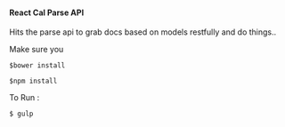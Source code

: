 #### React Cal Parse API

Hits the parse api to grab docs based on models restfully and do things..

Make sure you

    $bower install

    $npm install

To Run :

    $ gulp
